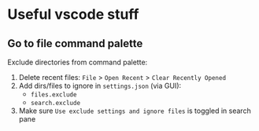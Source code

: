 # Useful vscode stuff

## Go to file command palette
Exclude directories from command palette:
1. Delete recent files: `File` > `Open Recent` > `Clear Recently Opened`
2. Add dirs/files to ignore in `settings.json` (via GUI):
   * `files.exclude`
   * `search.exclude`
3. Make sure `Use exclude settings and ignore files` is toggled in search pane
